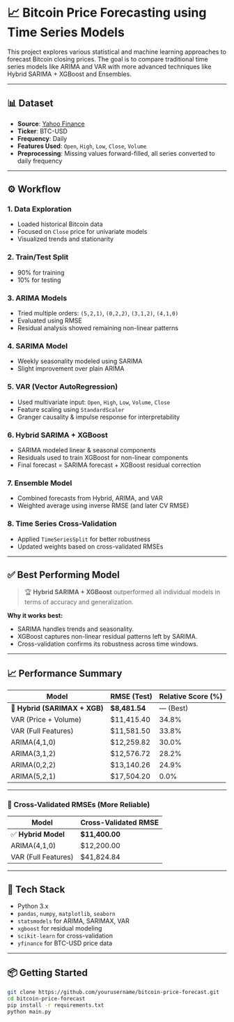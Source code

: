 # 📈 Bitcoin Price Forecasting using Time Series Models

This project explores various statistical and machine learning approaches to forecast Bitcoin closing prices. The goal is to compare traditional time series models like ARIMA and VAR with more advanced techniques like Hybrid SARIMA + XGBoost and Ensembles.

---

## 📊 Dataset

- **Source**: [Yahoo Finance](https://finance.yahoo.com)
- **Ticker**: BTC-USD
- **Frequency**: Daily
- **Features Used**: `Open`, `High`, `Low`, `Close`, `Volume`
- **Preprocessing**: Missing values forward-filled, all series converted to daily frequency

---

## ⚙️ Workflow

### 1. Data Exploration
- Loaded historical Bitcoin data
- Focused on `Close` price for univariate models
- Visualized trends and stationarity

### 2. Train/Test Split
- 90% for training
- 10% for testing

### 3. ARIMA Models
- Tried multiple orders: `(5,2,1)`, `(0,2,2)`, `(3,1,2)`, `(4,1,0)`
- Evaluated using RMSE
- Residual analysis showed remaining non-linear patterns

### 4. SARIMA Model
- Weekly seasonality modeled using SARIMA
- Slight improvement over plain ARIMA

### 5. VAR (Vector AutoRegression)
- Used multivariate input: `Open`, `High`, `Low`, `Volume`, `Close`
- Feature scaling using `StandardScaler`
- Granger causality & impulse response for interpretability

### 6. Hybrid SARIMA + XGBoost
- SARIMA modeled linear & seasonal components
- Residuals used to train XGBoost for non-linear components
- Final forecast = SARIMA forecast + XGBoost residual correction

### 7. Ensemble Model
- Combined forecasts from Hybrid, ARIMA, and VAR
- Weighted average using inverse RMSE (and later CV RMSE)

### 8. Time Series Cross-Validation
- Applied `TimeSeriesSplit` for better robustness
- Updated weights based on cross-validated RMSEs

---

## ✅ Best Performing Model

> 🏆 **Hybrid SARIMA + XGBoost** outperformed all individual models in terms of accuracy and generalization.

**Why it works best:**
- SARIMA handles trends and seasonality.
- XGBoost captures non-linear residual patterns left by SARIMA.
- Cross-validation confirms its robustness across time windows.

---

## 📈 Performance Summary

| Model                     | RMSE (Test)   | Relative Score (%) |
|--------------------------|---------------|---------------------|
| 🏅 **Hybrid (SARIMAX + XGB)** | **$8,481.54**     | — (Best)            |
| VAR (Price + Volume)     | $11,415.40     | 34.8%               |
| VAR (Full Features)      | $11,581.50     | 33.8%               |
| ARIMA(4,1,0)             | $12,259.82     | 30.0%               |
| ARIMA(3,1,2)             | $12,576.72     | 28.2%               |
| ARIMA(0,2,2)             | $13,140.26     | 24.9%               |
| ARIMA(5,2,1)             | $17,504.20     | 0.0%                |

---

### 🔁 Cross-Validated RMSEs (More Reliable)

| Model                  | Cross-Validated RMSE |
|-----------------------|----------------------|
| ✅ **Hybrid Model**     | **$11,400.00**       |
| ARIMA(4,1,0)          | $12,200.00           |
| VAR (Full Features)   | $41,824.84           |

---

## 🧠 Tech Stack

- Python 3.x
- `pandas`, `numpy`, `matplotlib`, `seaborn`
- `statsmodels` for ARIMA, SARIMAX, VAR
- `xgboost` for residual modeling
- `scikit-learn` for cross-validation
- `yfinance` for BTC-USD price data

---

## 📦 Getting Started

```bash
git clone https://github.com/yourusername/bitcoin-price-forecast.git
cd bitcoin-price-forecast
pip install -r requirements.txt
python main.py
